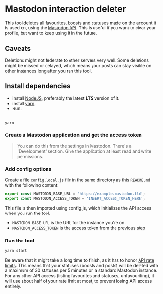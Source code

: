 # Mastodon interaction deleter

This tool deletes all favourites, boosts and statuses made on the account it is used on, using the [Mastodon API](https://docs.joinmastodon.org/client/intro/).
This is useful if you want to clear your profile, but want to keep using it in the future.

## Caveats

Deletions might not federate to other servers very well. Some deletions might be missed or delayed, which means your posts
can stay visible on other instances long after you ran this tool.

## Install dependencies

- install [NodeJS](https://nodejs.org), preferably the latest **LTS** version of it.
- install [yarn](https://yarnpkg.com).
- Run: <br><br>

```bash
yarn
```

### Create a Mastodon application and get the access token

> You can do this from the settings in Mastodon. There's a 'Development' section. Give the application at least read and write permissions.

### Add config options
Create a file `config.local.js` file in the same directory as this `README.md` with the following content:
```js
export const MASTODON_BASE_URL = 'https://example.mastodon.tld';
export const MASTODON_ACCESS_TOKEN = 'INSERT_ACCESS_TOKEN_HERE';
```

This file is then imported using config.js, which initializes the API access when you run the tool.

- `MASTODON_BASE_URL` is the URL for the instance you're on.
- `MASTODON_ACCESS_TOKEN` is the access token from the previous step

### Run the tool

```bash
yarn start
```

Be aware that it might take a long time to finish, as it has to honor [API rate limits](https://docs.joinmastodon.org/api/rate-limits/).
This means that your statuses (boosts and posts) will be deleted with a maximum of 30 statuses per 5 minutes on a standard Mastodon instance.
For any other API access (listing favourites and statuses, unfavouriting), it will use about half of your rate limit at most, to prevent losing API access entirely.